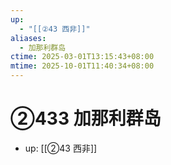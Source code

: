 ```yaml
---
up:
  - "[[②43 西非]]"
aliases:
  - 加那利群岛
ctime: 2025-03-01T13:15:43+08:00
mtime: 2025-10-01T11:40:34+08:00
---
```


# ②433 加那利群岛

- up: [[②43 西非]]
